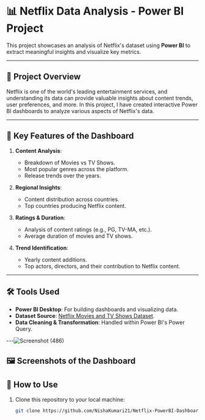 # 📊 Netflix Data Analysis - Power BI Project

This project showcases an analysis of Netflix's dataset using **Power BI** to extract meaningful insights and visualize key metrics.

---

## 📝 **Project Overview**

Netflix is one of the world's leading entertainment services, and understanding its data can provide valuable insights about content trends, user preferences, and more. In this project, I have created interactive Power BI dashboards to analyze various aspects of Netflix's data.

---

## 📂 **Key Features of the Dashboard**
1. **Content Analysis**:
   - Breakdown of Movies vs TV Shows.
   - Most popular genres across the platform.
   - Release trends over the years.

2. **Regional Insights**:
   - Content distribution across countries.
   - Top countries producing Netflix content.

3. **Ratings & Duration**:
   - Analysis of content ratings (e.g., PG, TV-MA, etc.).
   - Average duration of movies and TV shows.

4. **Trend Identification**:
   - Yearly content additions.
   - Top actors, directors, and their contribution to Netflix content.

---

## 🛠️ **Tools Used**
- **Power BI Desktop**: For building dashboards and visualizing data.
- **Dataset Source**: [Netflix Movies and TV Shows Dataset](https://www.kaggle.com/shivamb/netflix-shows).
- **Data Cleaning & Transformation**: Handled within Power BI's Power Query.

---![Screenshot (486)](https://github.com/user-attachments/assets/276061c8-944b-4fb5-947f-b992d0c2cd3d)


## 🖼️ **Screenshots of the Dashboard**






## 🚀 **How to Use**
1. Clone this repository to your local machine:
   ```bash
   git clone https://github.com/NishaKumari21/Netflix-PowerBI-Dashboard.git
